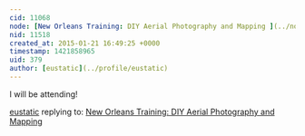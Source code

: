 ```yaml
---
cid: 11068
node: [New Orleans Training: DIY Aerial Photography and Mapping ](../notes/stevie/01-12-2015/new-orleans-training-diy-aerial-photography-and-mapping)
nid: 11518
created_at: 2015-01-21 16:49:25 +0000
timestamp: 1421858965
uid: 379
author: [eustatic](../profile/eustatic)
---
```


I will be attending!

[eustatic](../profile/eustatic) replying to: [New Orleans Training: DIY Aerial Photography and Mapping ](../notes/stevie/01-12-2015/new-orleans-training-diy-aerial-photography-and-mapping)

